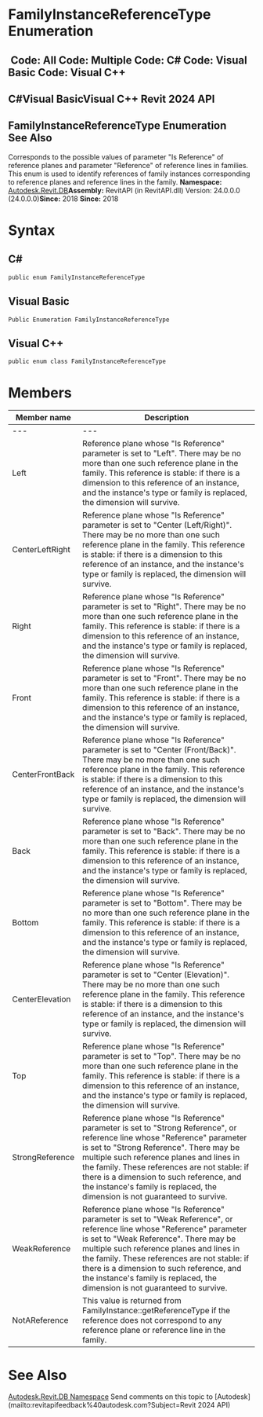 # FamilyInstanceReferenceType Enumeration

﻿
 Code: All Code: Multiple Code: C# Code: Visual Basic Code: Visual C++   
---  
C#Visual BasicVisual C++
Revit 2024 API  
---  
FamilyInstanceReferenceType Enumeration  
See Also  
---  
Corresponds to the possible values of parameter "Is Reference" of reference planes and parameter "Reference" of reference lines in families. This enum is used to identify references of family instances corresponding to reference planes and reference lines in the family. 
**Namespace:** [Autodesk.Revit.DB](87546ba7-461b-c646-cbb1-2cb8f5bff8b2.md "Autodesk.Revit.DB Namespace")**Assembly:** RevitAPI (in RevitAPI.dll) Version: 24.0.0.0 (24.0.0.0)**Since:** 2018 **Since:** 2018 
# Syntax
C#  
---  
```text
public enum FamilyInstanceReferenceType
```
  
Visual Basic  
---  
```text
Public Enumeration FamilyInstanceReferenceType
```
  
Visual C++  
---  
```text
public enum class FamilyInstanceReferenceType
```
  
# Members
| Member name | Description |
| --- | --- |
| --- | --- |
| Left | Reference plane whose "Is Reference" parameter is set to "Left". There may be no more than one such reference plane in the family. This reference is stable: if there is a dimension to this reference of an instance, and the instance's type or family is replaced, the dimension will survive. |
| CenterLeftRight | Reference plane whose "Is Reference" parameter is set to "Center (Left/Right)". There may be no more than one such reference plane in the family. This reference is stable: if there is a dimension to this reference of an instance, and the instance's type or family is replaced, the dimension will survive. |
| Right | Reference plane whose "Is Reference" parameter is set to "Right". There may be no more than one such reference plane in the family. This reference is stable: if there is a dimension to this reference of an instance, and the instance's type or family is replaced, the dimension will survive. |
| Front | Reference plane whose "Is Reference" parameter is set to "Front". There may be no more than one such reference plane in the family. This reference is stable: if there is a dimension to this reference of an instance, and the instance's type or family is replaced, the dimension will survive. |
| CenterFrontBack | Reference plane whose "Is Reference" parameter is set to "Center (Front/Back)". There may be no more than one such reference plane in the family. This reference is stable: if there is a dimension to this reference of an instance, and the instance's type or family is replaced, the dimension will survive. |
| Back | Reference plane whose "Is Reference" parameter is set to "Back". There may be no more than one such reference plane in the family. This reference is stable: if there is a dimension to this reference of an instance, and the instance's type or family is replaced, the dimension will survive. |
| Bottom | Reference plane whose "Is Reference" parameter is set to "Bottom". There may be no more than one such reference plane in the family. This reference is stable: if there is a dimension to this reference of an instance, and the instance's type or family is replaced, the dimension will survive. |
| CenterElevation | Reference plane whose "Is Reference" parameter is set to "Center (Elevation)". There may be no more than one such reference plane in the family. This reference is stable: if there is a dimension to this reference of an instance, and the instance's type or family is replaced, the dimension will survive. |
| Top | Reference plane whose "Is Reference" parameter is set to "Top". There may be no more than one such reference plane in the family. This reference is stable: if there is a dimension to this reference of an instance, and the instance's type or family is replaced, the dimension will survive. |
| StrongReference | Reference plane whose "Is Reference" parameter is set to "Strong Reference", or reference line whose "Reference" parameter is set to "Strong Reference". There may be multiple such reference planes and lines in the family. These references are not stable: if there is a dimension to such reference, and the instance's family is replaced, the dimension is not guaranteed to survive. |
| WeakReference | Reference plane whose "Is Reference" parameter is set to "Weak Reference", or reference line whose "Reference" parameter is set to "Weak Reference". There may be multiple such reference planes and lines in the family. These references are not stable: if there is a dimension to such reference, and the instance's family is replaced, the dimension is not guaranteed to survive. |
| NotAReference | This value is returned from FamilyInstance::getReferenceType if the reference does not correspond to any reference plane or reference line in the family. |

# See Also
[Autodesk.Revit.DB Namespace](87546ba7-461b-c646-cbb1-2cb8f5bff8b2.md "Autodesk.Revit.DB Namespace")
Send comments on this topic to [Autodesk](mailto:revitapifeedback%40autodesk.com?Subject=Revit 2024 API)